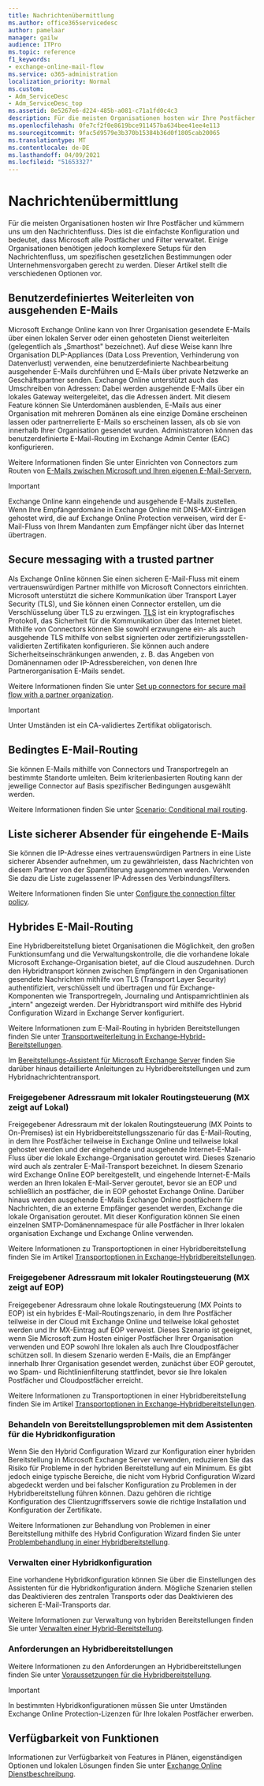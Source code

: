 ```yaml
---
title: Nachrichtenübermittlung
ms.author: office365servicedesc
author: pamelaar
manager: gailw
audience: ITPro
ms.topic: reference
f1_keywords:
- exchange-online-mail-flow
ms.service: o365-administration
localization_priority: Normal
ms.custom:
- Adm_ServiceDesc
- Adm_ServiceDesc_top
ms.assetid: 8e5267e6-d224-485b-a081-c71a1fd0c4c3
description: Für die meisten Organisationen hosten wir Ihre Postfächer und kümmern uns um den Nachrichtenfluss. Dies ist die einfachste Konfiguration und bedeutet, dass Microsoft alle Postfächer und Filter verwaltet. Einige Organisationen benötigen jedoch komplexere Setups für den Nachrichtenfluss, um spezifischen gesetzlichen Bestimmungen oder Unternehmensvorgaben gerecht zu werden. Dieser Artikel stellt die verschiedenen Optionen vor.
ms.openlocfilehash: 0fe7cf2f0e8619bce911457ba634bee41ee4e113
ms.sourcegitcommit: 9fac5d9579e3b370b15384b36d0f1805cab20065
ms.translationtype: MT
ms.contentlocale: de-DE
ms.lasthandoff: 04/09/2021
ms.locfileid: "51653327"
---
```

# <a name="mail-flow"></a>Nachrichtenübermittlung

Für die meisten Organisationen hosten wir Ihre Postfächer und kümmern uns um den Nachrichtenfluss. Dies ist die einfachste Konfiguration und bedeutet, dass Microsoft alle Postfächer und Filter verwaltet. Einige Organisationen benötigen jedoch komplexere Setups für den Nachrichtenfluss, um spezifischen gesetzlichen Bestimmungen oder Unternehmensvorgaben gerecht zu werden. Dieser Artikel stellt die verschiedenen Optionen vor. 
  
## <a name="custom-routing-of-outbound-email"></a>Benutzerdefiniertes Weiterleiten von ausgehenden E-Mails

Microsoft Exchange Online kann von Ihrer Organisation gesendete E-Mails über einen lokalen Server oder einen gehosteten Dienst weiterleiten (gelegentlich als „Smarthost" bezeichnet). Auf diese Weise kann Ihre Organisation DLP-Appliances (Data Loss Prevention, Verhinderung von Datenverlust) verwenden, eine benutzerdefinierte Nachbearbeitung ausgehender E-Mails durchführen und E-Mails über private Netzwerke an Geschäftspartner senden. Exchange Online unterstützt auch das Umschreiben von Adressen: Dabei werden ausgehende E-Mails über ein lokales Gateway weitergeleitet, das die Adressen ändert. Mit diesem Feature können Sie Unterdomänen ausblenden, E-Mails aus einer Organisation mit mehreren Domänen als eine einzige Domäne erscheinen lassen oder partnerrelierte E-Mails so erscheinen lassen, als ob sie von innerhalb Ihrer Organisation gesendet wurden. Administratoren können das benutzerdefinierte E-Mail-Routing im Exchange Admin Center (EAC) konfigurieren.
  
Weitere Informationen finden Sie unter Einrichten von Connectors zum Routen von [E-Mails zwischen Microsoft und Ihren eigenen E-Mail-Servern.](/exchange/mail-flow-best-practices/use-connectors-to-configure-mail-flow/set-up-connectors-to-route-mail)
  
> [!IMPORTANT]
> Exchange Online kann eingehende und ausgehende E-Mails zustellen. Wenn Ihre Empfängerdomäne in Exchange Online mit DNS-MX-Einträgen gehostet wird, die auf Exchange Online Protection verweisen, wird der E-Mail-Fluss von Ihrem Mandanten zum Empfänger nicht über das Internet übertragen.
  
## <a name="secure-messaging-with-a-trusted-partner"></a>Secure messaging with a trusted partner

Als Exchange Online können Sie einen sicheren E-Mail-Fluss mit einem vertrauenswürdigen Partner mithilfe von Microsoft Connectors einrichten. Microsoft unterstützt die sichere Kommunikation über Transport Layer Security (TLS), und Sie können einen Connector erstellen, um die Verschlüsselung über TLS zu erzwingen. [TLS](/office365/securitycompliance/exchange-online-uses-tls-to-secure-email-connections) ist ein kryptografisches Protokoll, das Sicherheit für die Kommunikation über das Internet bietet. Mithilfe von Connectors können Sie sowohl erzwungene ein- als auch ausgehende TLS mithilfe von selbst signierten oder zertifizierungsstellen-validierten Zertifikaten konfigurieren. Sie können auch andere Sicherheitseinschränkungen anwenden, z. B. das Angeben von Domänennamen oder IP-Adressbereichen, von denen Ihre Partnerorganisation E-Mails sendet. 
  
Weitere Informationen finden Sie unter [Set up connectors for secure mail flow with a partner organization](/exchange/mail-flow-best-practices/use-connectors-to-configure-mail-flow/set-up-connectors-for-secure-mail-flow-with-a-partner).
  
> [!IMPORTANT]
> Unter Umständen ist ein CA-validiertes Zertifikat obligatorisch. 
  
## <a name="conditional-mail-routing"></a>Bedingtes E-Mail-Routing

Sie können E-Mails mithilfe von Connectors und Transportregeln an bestimmte Standorte umleiten. Beim kriterienbasierten Routing kann der jeweilige Connector auf Basis spezifischer Bedingungen ausgewählt werden.
  
Weitere Informationen finden Sie unter [Scenario: Conditional mail routing](/exchange/mail-flow-best-practices/use-connectors-to-configure-mail-flow/conditional-mail-routing).
  
## <a name="incoming-mail-safe-list"></a>Liste sicherer Absender für eingehende E-Mails

Sie können die IP-Adresse eines vertrauenswürdigen Partners in eine Liste sicherer Absender aufnehmen, um zu gewährleisten, dass Nachrichten von diesem Partner von der Spamfilterung ausgenommen werden. Verwenden Sie dazu die Liste zugelassener IP-Adressen des Verbindungsfilters.
  
Weitere Informationen finden Sie unter [Configure the connection filter policy](/office365/SecurityCompliance/configure-the-connection-filter-policy).
  
## <a name="hybrid-email-routing"></a>Hybrides E-Mail-Routing

Eine Hybridbereitstellung bietet Organisationen die Möglichkeit, den großen Funktionsumfang und die Verwaltungskontrolle, die die vorhandene lokale Microsoft Exchange-Organisation bietet, auf die Cloud auszudehnen. Durch den Hybridtransport können zwischen Empfängern in den Organisationen gesendete Nachrichten mithilfe von TLS (Transport Layer Security) authentifiziert, verschlüsselt und übertragen und für Exchange-Komponenten wie Transportregeln, Journaling und Antispamrichtlinien als „intern" angezeigt werden. Der Hybridtransport wird mithilfe des Hybrid Configuration Wizard in Exchange Server konfiguriert.
  
Weitere Informationen zum E-Mail-Routing in hybriden Bereitstellungen finden Sie unter [Transportweiterleitung in Exchange-Hybrid-Bereitstellungen](/exchange/transport-routing).
  
Im [Bereitstellungs-Assistent für Microsoft Exchange Server](/exchange/exchange-deployment-assistant) finden Sie darüber hinaus detaillierte Anleitungen zu Hybridbereitstellungen und zum Hybridnachrichtentransport. 
  
### <a name="shared-address-space-with-on-premises-routing-control-mx-points-to-on-premises"></a>Freigegebener Adressraum mit lokaler Routingsteuerung (MX zeigt auf Lokal)

Freigegebener Adressraum mit der lokalen Routingsteuerung (MX Points to On-Premises) ist ein Hybridbereitstellungsszenario für das E-Mail-Routing, in dem Ihre Postfächer teilweise in Exchange Online und teilweise lokal gehostet werden und der eingehende und ausgehende Internet-E-Mail-Fluss über die lokale Exchange-Organisation geroutet wird. Dieses Szenario wird auch als zentraler E-Mail-Transport bezeichnet. In diesem Szenario wird Exchange Online EOP bereitgestellt, und eingehende Internet-E-Mails werden an Ihren lokalen E-Mail-Server geroutet, bevor sie an EOP und schließlich an postfächer, die in EOP gehostet Exchange Online. Darüber hinaus werden ausgehende E-Mails Exchange Online postfächern für Nachrichten, die an externe Empfänger gesendet werden, Exchange die lokale Organisation geroutet. Mit dieser Konfiguration können Sie einen einzelnen SMTP-Domänennamespace für alle Postfächer in Ihrer lokalen organisation Exchange und Exchange Online verwenden. 
  
Weitere Informationen zu Transportoptionen in einer Hybridbereitstellung finden Sie im Artikel [Transportoptionen in Exchange-Hybridbereitstellungen](/exchange/transport-options).
  
### <a name="shared-address-space-without-on-premises-routing-control-mx-points-to-eop"></a>Freigegebener Adressraum mit lokaler Routingsteuerung (MX zeigt auf EOP)

Freigegebener Adressraum ohne lokale Routingsteuerung (MX Points to EOP) ist ein hybrides E-Mail-Routingszenario, in dem Ihre Postfächer teilweise in der Cloud mit Exchange Online und teilweise lokal gehostet werden und Ihr MX-Eintrag auf EOP verweist. Dieses Szenario ist geeignet, wenn Sie Microsoft zum Hosten einiger Postfächer Ihrer Organisation verwenden und EOP sowohl Ihre lokalen als auch Ihre Cloudpostfächer schützen soll. In diesem Szenario werden E-Mails, die an Empfänger innerhalb Ihrer Organisation gesendet werden, zunächst über EOP geroutet, wo Spam- und Richtlinienfilterung stattfindet, bevor sie Ihre lokalen Postfächer und Cloudpostfächer erreicht. 
  
Weitere Informationen zu Transportoptionen in einer Hybridbereitstellung finden Sie im Artikel [Transportoptionen in Exchange-Hybridbereitstellungen](/exchange/transport-options).
  
### <a name="troubleshooting-a-deployment-with-the-hybrid-configuration-wizard"></a>Behandeln von Bereitstellungsproblemen mit dem Assistenten für die Hybridkonfiguration

Wenn Sie den Hybrid Configuration Wizard zur Konfiguration einer hybriden Bereitstellung in Microsoft Exchange Server verwenden, reduzieren Sie das Risiko für Probleme in der hybriden Bereitstellung auf ein Minimum. Es gibt jedoch einige typische Bereiche, die nicht vom Hybrid Configuration Wizard abgedeckt werden und bei falscher Konfiguration zu Problemen in der Hybridbereitstellung führen können. Dazu gehören die richtige Konfiguration des Clientzugriffsservers sowie die richtige Installation und Konfiguration der Zertifikate.
  
Weitere Informationen zur Behandlung von Problemen in einer Bereitstellung mithilfe des Hybrid Configuration Wizard finden Sie unter [Problembehandlung in einer Hybridbereitstellung](/exchange/hybrid-deployment/troubleshoot-a-hybrid-deployment).
  
### <a name="managing-a-hybrid-configuration"></a>Verwalten einer Hybridkonfiguration

Eine vorhandene Hybridkonfiguration können Sie über die Einstellungen des Assistenten für die Hybridkonfiguration ändern. Mögliche Szenarien stellen das Deaktivieren des zentralen Transports oder das Deaktivieren des sicheren E-Mail-Transports dar.
  
Weitere Informationen zur Verwaltung von hybriden Bereitstellungen finden Sie unter [Verwalten einer Hybrid-Bereitstellung](/previous-versions/exchange-server/exchange-150/jj200791(v=exchg.150)).
  
### <a name="hybrid-deployment-requirements"></a>Anforderungen an Hybridbereitstellungen

Weitere Informationen zu den Anforderungen an Hybridbereitstellungen finden Sie unter [Voraussetzungen für die Hybridbereitstellung](/exchange/hybrid-deployment-prerequisites).
  
> [!IMPORTANT]
> In bestimmten Hybridkonfigurationen müssen Sie unter Umständen Exchange Online Protection-Lizenzen für Ihre lokalen Postfächer erwerben. 
  
## <a name="feature-availability"></a>Verfügbarkeit von Funktionen

Informationen zur Verfügbarkeit von Features in Plänen, eigenständigen Optionen und lokalen Lösungen finden Sie unter [Exchange Online Dienstbeschreibung](exchange-online-service-description.md).
